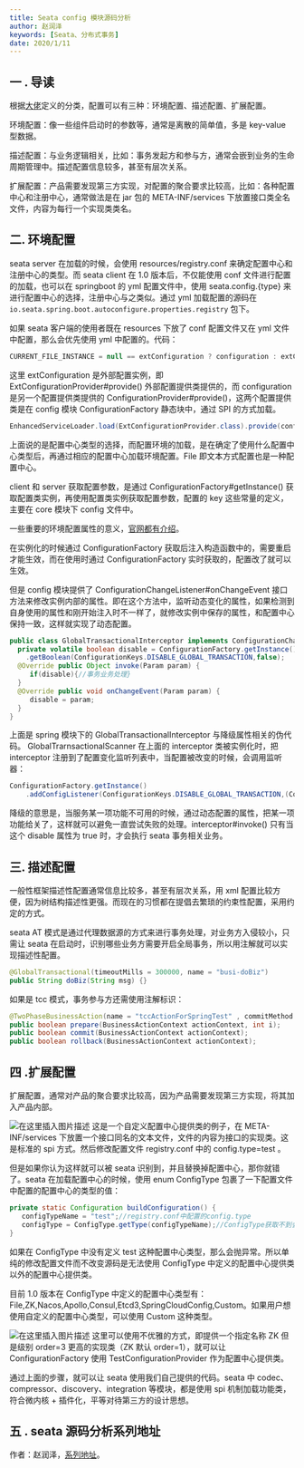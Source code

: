 ```yaml
---
title: Seata config 模块源码分析
author: 赵润泽
keywords: [Seata、分布式事务]
date: 2020/1/11
---
```


## 一 . 导读

根据[大佬](https://www.iteye.com/blog/javatar-949527)定义的分类，配置可以有三种：环境配置、描述配置、扩展配置。

环境配置：像一些组件启动时的参数等，通常是离散的简单值，多是 key-value 型数据。

描述配置：与业务逻辑相关，比如：事务发起方和参与方，通常会嵌到业务的生命周期管理中。描述配置信息较多，甚至有层次关系。

扩展配置：产品需要发现第三方实现，对配置的聚合要求比较高，比如：各种配置中心和注册中心，通常做法是在 jar 包的 META-INF/services 下放置接口类全名文件，内容为每行一个实现类类名。

## 二. 环境配置

seata server 在加载的时候，会使用 resources/registry.conf 来确定配置中心和注册中心的类型。而 seata client 在 1.0 版本后，不仅能使用 conf 文件进行配置的加载，也可以在 springboot 的 yml 配置文件中，使用 seata.config.\{type} 来进行配置中心的选择，注册中心与之类似。通过 yml 加载配置的源码在 `io.seata.spring.boot.autoconfigure.properties.registry` 包下。

如果 seata 客户端的使用者既在 resources 下放了 conf 配置文件又在 yml 文件中配置，那么会优先使用 yml 中配置的。代码：

```java
CURRENT_FILE_INSTANCE = null == extConfiguration ? configuration : extConfiguration;
```

这里 extConfiguration 是外部配置实例，即 ExtConfigurationProvider#provide() 外部配置提供类提供的，而 configuration 是另一个配置提供类提供的 ConfigurationProvider#provide()，这两个配置提供类是在 config 模块 ConfigurationFactory 静态块中，通过 SPI 的方式加载。

```java
EnhancedServiceLoader.load(ExtConfigurationProvider.class).provide(configuration);
```

上面说的是配置中心类型的选择，而配置环境的加载，是在确定了使用什么配置中心类型后，再通过相应的配置中心加载环境配置。File 即文本方式配置也是一种配置中心。

client 和 server 获取配置参数，是通过 ConfigurationFactory#getInstance() 获取配置类实例，再使用配置类实例获取配置参数，配置的 key 这些常量的定义，主要在 core 模块下 config 文件中。

一些重要的环境配置属性的意义，[官网都有介绍](/docs/user/configurations/)。

在实例化的时候通过 ConfigurationFactory 获取后注入构造函数中的，需要重启才能生效，而在使用时通过 ConfigurationFactory 实时获取的，配置改了就可以生效。

但是 config 模块提供了 ConfigurationChangeListener#onChangeEvent 接口方法来修改实例内部的属性。即在这个方法中，监听动态变化的属性，如果检测到自身使用的属性和刚开始注入时不一样了，就修改实例中保存的属性，和配置中心保持一致，这样就实现了动态配置。

```java
public class GlobalTransactionalInterceptor implements ConfigurationChangeListener {
  private volatile boolean disable = ConfigurationFactory.getInstance()
    .getBoolean(ConfigurationKeys.DISABLE_GLOBAL_TRANSACTION,false);
  @Override public Object invoke(Param param) {
     if(disable){//事务业务处理}
  }
  @Override public void onChangeEvent(Param param) {
     disable = param;
  }
}
```

上面是 spring 模块下的 GlobalTransactionalInterceptor 与降级属性相关的伪代码。 GlobalTrarnsactionalScanner 在上面的 interceptor 类被实例化时，把 interceptor 注册到了配置变化监听列表中，当配置被改变的时候，会调用监听器：

```java
ConfigurationFactory.getInstance()
    .addConfigListener(ConfigurationKeys.DISABLE_GLOBAL_TRANSACTION,(ConfigurationChangeListener)interceptor);
```

降级的意思是，当服务某一项功能不可用的时候，通过动态配置的属性，把某一项功能给关了，这样就可以避免一直尝试失败的处理。interceptor#invoke() 只有当这个 disable 属性为 true 时，才会执行 seata 事务相关业务。

## 三. 描述配置

一般性框架描述性配置通常信息比较多，甚至有层次关系，用 xml 配置比较方便，因为树结构描述性更强。而现在的习惯都在提倡去繁琐的约束性配置，采用约定的方式。

seata AT 模式是通过代理数据源的方式来进行事务处理，对业务方入侵较小，只需让 seata 在启动时，识别哪些业务方需要开启全局事务，所以用注解就可以实现描述性配置。

```java
@GlobalTransactional(timeoutMills = 300000, name = "busi-doBiz")
public String doBiz(String msg) {}
```

如果是 tcc 模式，事务参与方还需使用注解标识：

```java
@TwoPhaseBusinessAction(name = "tccActionForSpringTest" , commitMethod = "commit", rollbackMethod = "rollback")
public boolean prepare(BusinessActionContext actionContext, int i);
public boolean commit(BusinessActionContext actionContext);
public boolean rollback(BusinessActionContext actionContext);
```

## 四 .扩展配置

扩展配置，通常对产品的聚合要求比较高，因为产品需要发现第三方实现，将其加入产品内部。

![在这里插入图片描述](https://img-blog.csdnimg.cn/20200110213751452.png?x-oss-process=image/watermark,type_ZmFuZ3poZW5naGVpdGk,shadow_10,text_aHR0cHM6Ly9ibG9nLmNzZG4ubmV0L3FxXzM3ODA0NzM3,size_16,color_FFFFFF,t_70)
这是一个自定义配置中心提供类的例子，在 META-INF/services 下放置一个接口同名的文本文件，文件的内容为接口的实现类。这是标准的 spi 方式。然后修改配置文件 registry.conf 中的 config.type=test 。

但是如果你认为这样就可以被 seata 识别到，并且替换掉配置中心，那你就错了。seata 在加载配置中心的时候，使用 enum ConfigType 包裹了一下配置文件中配置的配置中心的类型的值：

```java
private static Configuration buildConfiguration() {
   configTypeName = "test";//registry.conf中配置的config.type
   configType = ConfigType.getType(configTypeName);//ConfigType获取不到会抛异常
}
```

如果在 ConfigType 中没有定义 test 这种配置中心类型，那么会抛异常。所以单纯的修改配置文件而不改变源码是无法使用 ConfigType 中定义的配置中心提供类以外的配置中心提供类。

目前 1.0 版本在 ConfigType 中定义的配置中心类型有：File,ZK,Nacos,Apollo,Consul,Etcd3,SpringCloudConfig,Custom。如果用户想使用自定义的配置中心类型，可以使用 Custom 这种类型。

![在这里插入图片描述](https://img-blog.csdnimg.cn/20200110215249152.png?x-oss-process=image/watermark,type_ZmFuZ3poZW5naGVpdGk,shadow_10,text_aHR0cHM6Ly9ibG9nLmNzZG4ubmV0L3FxXzM3ODA0NzM3,size_16,color_FFFFFF,t_70)
这里可以使用不优雅的方式，即提供一个指定名称 ZK 但是级别 order=3 更高的实现类（ZK 默认 order=1），就可以让 ConfigurationFactory 使用 TestConfigurationProvider 作为配置中心提供类。

通过上面的步骤，就可以让 seata 使用我们自己提供的代码。seata 中 codec、compressor、discovery、integration 等模块，都是使用 spi 机制加载功能类，符合微内核 + 插件化，平等对待第三方的设计思想。

## 五 . seata 源码分析系列地址

作者：赵润泽，[系列地址](https://blog.csdn.net/qq_37804737/category_9530078.html)。
